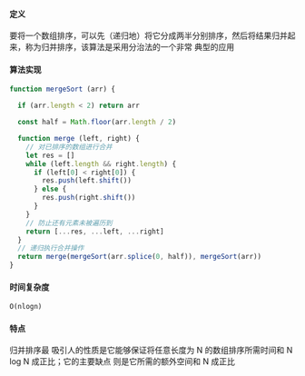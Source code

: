 #### 定义

要将一个数组排序，可以先（递归地）将它分成两半分别排序，然后将结果归并起来，称为归并排序，该算法是采用分治法的一个非常
典型的应用

#### 算法实现

```javascript
function mergeSort (arr) {

  if (arr.length < 2) return arr

  const half = Math.floor(arr.length / 2)

  function merge (left, right) {
    // 对已排序的数组进行合并
    let res = []
    while (left.length && right.length) {
      if (left[0] < right[0]) {
        res.push(left.shift())
      } else {
        res.push(right.shift())
      }
    }
    // 防止还有元素未被遍历到
    return [...res, ...left, ...right]
  }
  // 递归执行合并操作
  return merge(mergeSort(arr.splice(0, half)), mergeSort(arr))
}
```

#### 时间复杂度

```markdown
O(nlogn)
```

#### 特点

归并排序最 吸引人的性质是它能够保证将任意长度为 N 的数组排序所需时间和 N log N 成正比；它的主要缺点 则是它所需的额外空间和 N 成正比
